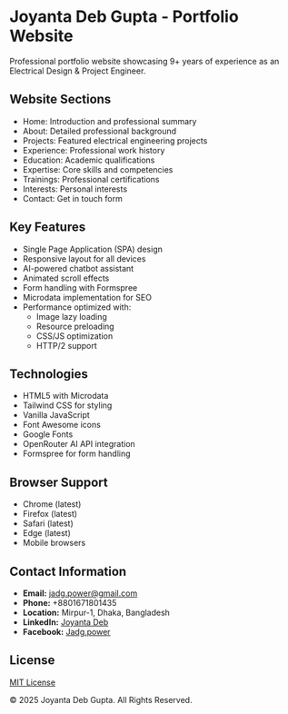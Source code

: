 # Joyanta Deb Gupta - Portfolio Website

Professional portfolio website showcasing 9+ years of experience as an Electrical Design & Project Engineer.

## Website Sections

- Home: Introduction and professional summary
- About: Detailed professional background
- Projects: Featured electrical engineering projects
- Experience: Professional work history
- Education: Academic qualifications
- Expertise: Core skills and competencies
- Trainings: Professional certifications
- Interests: Personal interests
- Contact: Get in touch form

## Key Features

- Single Page Application (SPA) design
- Responsive layout for all devices
- AI-powered chatbot assistant
- Animated scroll effects
- Form handling with Formspree
- Microdata implementation for SEO
- Performance optimized with:
  - Image lazy loading
  - Resource preloading
  - CSS/JS optimization
  - HTTP/2 support

## Technologies

- HTML5 with Microdata
- Tailwind CSS for styling
- Vanilla JavaScript
- Font Awesome icons
- Google Fonts
- OpenRouter AI API integration
- Formspree for form handling

## Browser Support

- Chrome (latest)
- Firefox (latest)
- Safari (latest)
- Edge (latest)
- Mobile browsers

## Contact Information

- **Email:** jadg.power@gmail.com
- **Phone:** +8801671801435
- **Location:** Mirpur-1, Dhaka, Bangladesh
- **LinkedIn:** [Joyanta Deb](https://www.linkedin.com/in/joyanta-deb-013454134)
- **Facebook:** [Jadg.power](https://www.facebook.com/Jadg.power)

## License

[MIT License](LICENSE)

© 2025 Joyanta Deb Gupta. All Rights Reserved.
